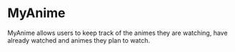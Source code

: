 # MyAnime
MyAnime allows users to keep track of the animes they are watching, have already watched and animes they plan to watch.
